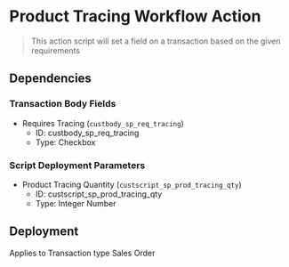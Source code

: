 # Product Tracing Workflow Action

> This action script will set a field on a transaction based on the given requirements

## Dependencies

### Transaction Body Fields

- Requires Tracing (`custbody_sp_req_tracing`)
  - ID: custbody_sp_req_tracing
  - Type: Checkbox

### Script Deployment Parameters

- Product Tracing Quantity (`custscript_sp_prod_tracing_qty`)
  - ID: custscript_sp_prod_tracing_qty
  - Type: Integer Number

## Deployment

Applies to Transaction type Sales Order
